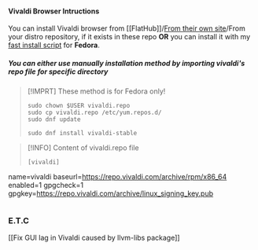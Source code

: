 #### Vivaldi Browser Intructions

You can install Vivaldi browser from [[FlatHub]]/[From their own site](https://vivaldi.com/download/)/From your distro repository, if it exists in these repo **OR** you can install it with my [fast install script](https://github.com/Dzheremi2/linux) for **Fedora**.

##### You can either use manually installation method by importing vivaldi's repo file for specific directory

> [!IMPRT] These method is for Fedora only!
> 
> ```shell
> sudo chown $USER vivaldi.repo
> sudo cp vivaldi.repo /etc/yum.repos.d/
> sudo dnf update
> 
> sudo dnf install vivaldi-stable
> ```

>[!INFO] Content of vivaldi.repo file
>```
>[vivaldi]
name=vivaldi
baseurl=https://repo.vivaldi.com/archive/rpm/x86_64
enabled=1
gpgcheck=1
gpgkey=https://repo.vivaldi.com/archive/linux_signing_key.pub
>```

### E.T.C
[[Fix GUI lag in Vivaldi caused by llvm-libs package]]